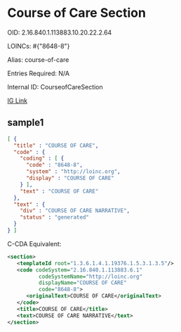 # Course of Care Section

OID: 2.16.840.1.113883.10.20.22.2.64

LOINCs: #{"8648-8"}

Alias: course-of-care

Entries Required: N/A

Internal ID: CourseofCareSection

[IG Link](https://www.hl7.org/ccdasearch/templates/2.16.840.1.113883.10.20.22.2.64.html)

## sample1

```json
[ {
  "title" : "COURSE OF CARE",
  "code" : {
    "coding" : [ {
      "code" : "8648-8",
      "system" : "http://loinc.org",
      "display" : "COURSE OF CARE"
    } ],
    "text" : "COURSE OF CARE"
  },
  "text" : {
    "div" : "COURSE OF CARE NARRATIVE",
    "status" : "generated"
  }
} ]
```

C-CDA Equivalent:
```xml
<section>
   <templateId root="1.3.6.1.4.1.19376.1.5.3.1.3.5"/>
   <code codeSystem="2.16.840.1.113883.6.1"
          codeSystemName="http://loinc.org"
          displayName="COURSE OF CARE"
          code="8648-8">
      <originalText>COURSE OF CARE</originalText>
   </code>
   <title>COURSE OF CARE</title>
   <text>COURSE OF CARE NARRATIVE</text>
</section>
```